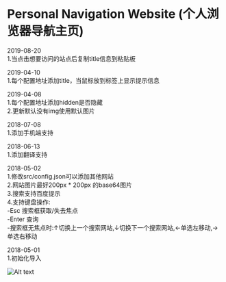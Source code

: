 # Personal Navigation Website (个人浏览器导航主页)

2019-08-20<br/>
1.当点击想要访问的站点后复制title信息到粘贴板<br/>

2019-04-10<br/> 
 1.每个配置地址添加title，当鼠标放到标签上显示提示信息<br/>
 
2019-04-08<br/> 
 1.每个配置地址添加hidden是否隐藏<br/>
 2.更新默认没有img使用默认图片<br/>
 
2018-07-08<br/> 
 1.添加手机端支持<br/> 

2018-06-13<br/> 
 1.添加翻译支持<br/> 
 
2018-05-02<br /> 
1.修改src/config.json可以添加其他网站<br/> 
2.网站图片最好200px * 200px 的base64图片<br/> 
3.搜索支持百度提示<br/> 
4.支持键盘操作:<br/> 
   -Esc 搜索框获取/失去焦点<br/> 
   -Enter 查询<br/> 
   -搜索框无焦点时:↑切换上一个搜索网站,↓切换下一个搜索网站,←单选左移动,→单选右移动<br/> 
   
2018-05-01<br/>
 1.初始化导入<br/> 

![Alt text](https://github.com/minquiers/home/blob/master/src/images/demo.png)
